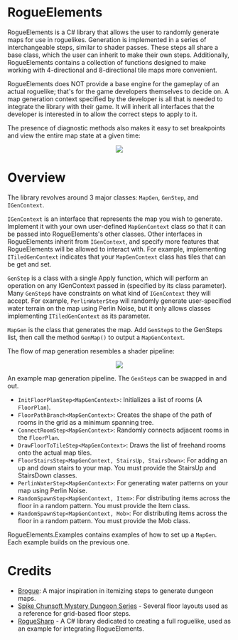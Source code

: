 # RogueElements #


RogueElements is a C# library that allows the user to randomly generate maps for use in roguelikes.  Generation is implemented in a series of interchangeable steps, similar to shader passes.  These steps all share a base class, which the user can inherit to make their own steps.  Additionally, RogueElements contains a collection of functions designed to make working with 4-directional and 8-directional tile maps more convenient.

RogueElements does NOT provide a base engine for the gameplay of an actual roguelike; that's for the game developers themselves to decide on.  A map generation context specified by the developer is all that is needed to integrate the library with their game.  It will inherit all interfaces that the developer is interested in to allow the correct steps to apply to it.


The presence of diagnostic methods also makes it easy to set breakpoints and view the entire map state at a given time:

<p align="center"><img src="https://i.imgur.com/JH3fzoc.gif"></p>

# Overview #


The library revolves around 3 major classes:
`MapGen`, `GenStep`, and `IGenContext`.

`IGenContext` is an interface that represents the map you wish to generate.  Implement it with your own user-defined `MapGenContext` class so that it can be passed into RogueElements's other classes.  Other interfaces in RogueElements inherit from `IGenContext`, and specify more features that RogueElements will be allowed to interact with.  For example, implementing `ITiledGenContext` indicates that your `MapGenContext` class has tiles that can be get and set.

`GenStep` is a class with a single Apply function, which will perform an operation on any IGenContext passed in (specified by its class parameter).  Many `GenStep`s have constraints on what kind of `IGenContext` they will accept.  For example, `PerlinWaterStep` will randomly generate user-specified water terrain on the map using Perlin Noise, but it only allows classes implementing `ITiledGenContext` as its parameter.

`MapGen` is the class that generates the map.  Add `GenStep`s to the GenSteps list, then call the method `GenMap()` to output a `MapGenContext`.


The flow of map generation resembles a shader pipeline:

<p align="center"><img src="https://i.imgur.com/CgNN8mS.png"></p>

An example map generation pipeline.  The `GenStep`s can be swapped in and out.

* `InitFloorPlanStep<MapGenContext>`: Initializes a list of rooms (A `FloorPlan`).
* `FloorPathBranch<MapGenContext>`: Creates the shape of the path of rooms in the grid as a minimum spanning tree.
* `ConnectRoomStep<MapGenContext>`: Randomly connects adjacent rooms in the `FloorPlan`.
* `DrawFloorToTileStep<MapGenContext>`: Draws the list of freehand rooms onto the actual map tiles.
* `FloorStairsStep<MapGenContext, StairsUp, StairsDown>`: For adding an up and down stairs to your map.  You must provide the StairsUp and StairsDown classes.
* `PerlinWaterStep<MapGenContext>`: For generating water patterns on your map using Perlin Noise.
* `RandomSpawnStep<MapGenContext, Item>`: For distributing items across the floor in a random pattern.  You must provide the Item class.
* `RandomSpawnStep<MapGenContext, Mob>`: For distributing items across the floor in a random pattern.  You must provide the Mob class.


RogueElements.Examples contains examples of how to set up a `MapGen`.  Each example builds on the previous one.



# Credits #

- [Brogue](https://sites.google.com/site/broguegame/): A major inspiration in itemizing steps to generate dungeon maps.
- [Spike Chunsoft Mystery Dungeon Series](http://www.spike-chunsoft.co.jp/) - Several floor layouts used as a reference for grid-based floor steps.
- [RogueSharp](https://bitbucket.org/FaronBracy/roguesharp) - A C# library dedicated to creating a full roguelike, used as an example for integrating RogueElements.

